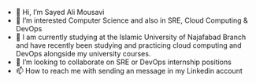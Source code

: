 - 👋 Hi, I’m Sayed Ali Mousavi
- 👀 I’m interested Computer Science and also in SRE, Cloud Computing & DevOps
- 🌱 I am currently studying at the Islamic University of Najafabad Branch and have recently been studying and practicing cloud computing and DevOps alongside my university courses. 
- 💞️ I’m looking to collaborate on SRE or DevOps internship positions
- 📫 How to reach me with sending an message in my Linkedin account 

<!---
Softenginmast/Softenginmast is a ✨ special ✨ repository because its `README.md` (this file) appears on your GitHub profile.
You can click the Preview link to take a look at your changes.
--->
